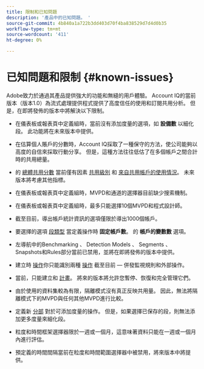 ```yaml
---
title: 限制和已知問題
description: '產品中的已知問題。 '
source-git-commit: 4b840a1a722b3dd403d70f4ba838529d7d4d0b35
workflow-type: tm+mt
source-wordcount: '411'
ht-degree: 0%

---
```



# 已知問題和限制 {#known-issues}

Adobe致力於通過其產品提供強大的功能和無縫的用戶體驗。 Account IQ的當前版本（版本1.0）為流式處理提供程式提供了高度信任的使用和訂閱共用分析。 但是，在即將發佈的版本中將解決以下限制。

* 在儀表板或報表頁中定義組時，當前沒有添加度量的選項，如 **設備數** 以細化段。 此功能將在未來版本中提供。

* 在估算個人賬戶的分數時，Account IQ採取了一種保守的方法，使公司能夠以高度的自信來採取行動分享。 但是，這種方法往往低估了在多個帳戶之間合計時的共用總量。

* 的 [總體共用分數](/help/AccountIQ/dashboard.md#overall-sharing-score) 當前僅有因素 [共用級別](/help/AccountIQ/dashboard.md#sharing-level) 和 [來自共用帳戶的使用情況](/help/AccountIQ/dashboard.md#usage-from-shared-accounts)。 未來版本將考慮其他指標。

* 在儀表板或報表頁中定義組時，MVPD和通道的選擇器目前缺少搜索機制。

* 在儀表板或報表頁中定義組時，最多只能選擇10個MVPD和程式設計師。

* 截至目前，導出帳戶統計資訊的選項僅限於導出1000個帳戶。

* 要選擇的選項 [段類型](#segment-type) 當定義操作時 **固定帳戶數**。 的 **帳戶的變數數** 選項。

* 左導航中的Benchmarking 、 Detection Models 、 Segments 、 Snapshots和Rules部分當前已禁用，並將在即將發佈的版本中提供。

* 建立時 [操作](/help/AccountIQ/operation-affecting-user-segment.md)你只能識別兩種 [操作](/help/AccountIQ/operation-affecting-user-segment.md) 截至目前 — 併發監視規則和外部操作。

* 當前，只能建立和 [計畫](/help/AccountIQ/operation-affecting-user-segment.md#action)。 將來的版本將允許您暫停、恢復和完全管理它們。

* 由於使用的資料集較為有限，隔離模式沒有真正反映共用量。 因此，無法將隔離模式下的MVPD與任何其他MVPD進行比較。

* 定義新 [分部](/help/AccountIQ/segments-timeframe.md) 對於可添加度量的操作。 但是，如果選擇已保存的段，則無法添加更多度量來細化段。

* 粒度和時間框架選擇器限於一週或一個月，這意味著資料只能在一週或一個月內進行評估。

* 預定義的時間間隔當前在粒度和時間範圍選擇器中被禁用，將來版本中將提供。
